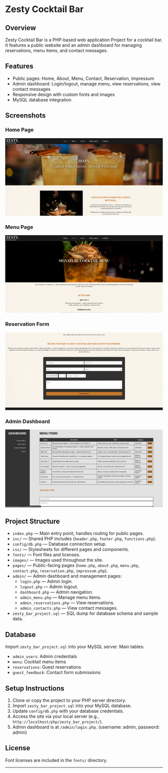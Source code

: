 # Zesty Cocktail Bar

## Overview
Zesty Cocktail Bar is a PHP-based web application Project for a cocktail bar. It features a public website and an admin dashboard for managing reservations, menu items, and contact messages.

## Features
- Public pages: Home, About, Menu, Contact, Reservation, Impressum
- Admin dashboard: Login/logout, manage menu, view reservations, view contact messages
- Responsive design with custom fonts and images
- MySQL database integration

## Screenshots

### Home Page
![Home Page](screenshots/home.png)

### Menu Page
![Menu Page](screenshots/menu-page.png)

### Reservation Form
![Reservation Page](screenshots/reservation-form.png)

### Admin Dashboard
![Admin Dashboard](screenshots/admin-dashboard.png)




## Project Structure

- `index.php` — Main entry point, handles routing for public pages.
- `inc/` — Shared PHP includes (`header.php`, `footer.php`, `functions.php`).
- `config/db.php` — Database connection setup.
- `css/` — Stylesheets for different pages and components.
- `fonts/` — Font files and licenses.
- `images/` — Images used throughout the site.
- `pages/` — Public-facing pages (`home.php`, `about.php`, `menu.php`, `contact.php`, `reservation.php`, `impressum.php`).
- `admin/` — Admin dashboard and management pages:
  - `login.php` — Admin login.
  - `logout.php` — Admin logout.
  - `dashboard.php` — Admin navigation.
  - `admin_menu.php` — Manage menu items.
  - `admin_reservations.php` — View reservations.
  - `admin_contacts.php` — View contact messages.
- `zesty_bar_project.sql` — SQL dump for database schema and sample data.

## Database
Import `zesty_bar_project.sql` into your MySQL server. Main tables:
- `admin_users`: Admin credentials
- `menu`: Cocktail menu items
- `reservations`: Guest reservations
- `guest_feedback`: Contact form submissions

## Setup Instructions

1. Clone or copy the project to your PHP server directory.
2. Import `zesty_bar_project.sql` into your MySQL database.
3. Update `config/db.php` with your database credentials.
4. Access the site via your local server (e.g., `http://localhost/php/zesty_bar_project/`).
5. Admin dashboard is at `/admin/login.php`. (username: admin, password: admin)

## License
Font licenses are included in the `fonts/` directory.

---
